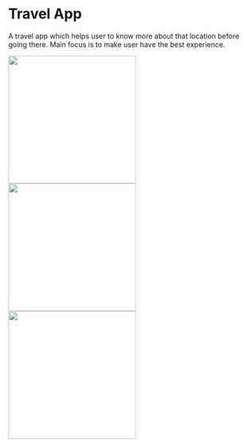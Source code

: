 # Travel App

A travel app which helps user to know more about that location before going there. Main focus is to make user have the best experience.

<div>
  <img src="https://firebasestorage.googleapis.com/v0/b/database-pmr.appspot.com/o/travel-app%2Fvijay%20stambha.jpg?alt=media&token=3533ee7b-a512-4331-b7c0-94cc229d300d" width=256 margin=10>
<img src="https://firebasestorage.googleapis.com/v0/b/database-pmr.appspot.com/o/travel-app%2Ffateh%20prakash%20palace.jpg?alt=media&token=0784af8e-76f6-4f75-84d6-80a9cee4dc5f" width=256>
<img src="https://firebasestorage.googleapis.com/v0/b/database-pmr.appspot.com/o/travel-app%2FPadmini%20Palace.jpg?alt=media&token=983e1b49-1897-42e0-883c-5e558c563491" width=256>
</div>
